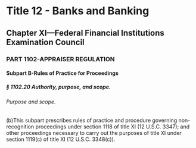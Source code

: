 
# Title 12 - Banks and Banking
## Chapter XI—Federal Financial Institutions Examination Council
### PART 1102-APPRAISER REGULATION
#### Subpart B-Rules of Practice for Proceedings
##### § 1102.20 Authority, purpose, and scope.
###### Purpose and scope.

(b)This subpart prescribes rules of practice and procedure governing non-recognition proceedings under section 1118 of title XI (12 U.S.C. 3347); and other proceedings necessary to carry out the purposes of title XI under section 1119(c) of title XI (12 U.S.C. 3348(c)).

